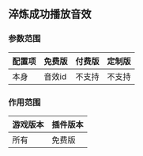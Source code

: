 ## 淬炼成功播放音效

### 参数范围

| 配置项 | 免费版  | 付费版 | 定制版 |
|-----|------|-----|-----|
| 本身  | 音效id | 不支持 | 不支持 |

### 作用范围

| 游戏版本 | 插件版本 |
|------|------|
| 所有   | 免费版  |
